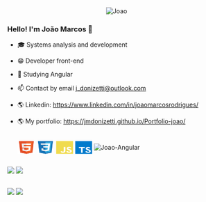 <div align="center">
    <img align="center" alt="Joao" height="500" width="930" src="https://user-images.githubusercontent.com/70382532/138322189-2db8df52-9dcb-40a0-88a8-c365466bd33d.gif">
</div>


### Hello! I'm João Marcos 👋
 
- 🎓 Systems analysis and development
- 😁 Developer front-end
- 🌱 Studying Angular 
- 📫 Contact by email j_donizetti@outlook.com
- 🌎 Linkedin: https://www.linkedin.com/in/joaomarcosrodrigues/
- 🌎 My portfolio: https://jmdonizetti.github.io/Portfolio-joao/
  

  <div style="display: inline_block"><br>
  <img align="center" alt="Joao-HTML" height="30" width="40" src="https://raw.githubusercontent.com/devicons/devicon/master/icons/html5/html5-original.svg">
  <img align="center" alt="Joao-CSS" height="30" width="40" src="https://raw.githubusercontent.com/devicons/devicon/master/icons/css3/css3-original.svg">
  <img align="center" alt="Joao-Js" height="30" width="40" src="https://raw.githubusercontent.com/devicons/devicon/master/icons/javascript/javascript-plain.svg">
  <img align="center" alt="Joao-Ts" height="30" width="40" src="https://raw.githubusercontent.com/devicons/devicon/master/icons/typescript/typescript-plain.svg">
  <img align="center" alt="Joao-Angular" height="40" width="40" src="https://upload.wikimedia.org/wikipedia/commons/thumb/c/cf/Angular_full_color_logo.svg/2048px-Angular_full_color_logo.svg.png">
</div>

  ##
 
<div> 
  <a href="https://www.instagram.com/pai.do.apollo/" target="_blank"><img src="https://img.shields.io/badge/-Instagram-%23E4405F?style=for-the-badge&logo=instagram&logoColor=white" target="_blank"></a>
  <a href="https://www.linkedin.com/in/joaomarcosrodrigues/" target="_blank"><img src="https://img.shields.io/badge/-LinkedIn-%230077B5?style=for-the-badge&logo=linkedin&logoColor=white" target="_blank"></a> 
</div>

##

 <div>
    <img height="180em" src="https://github-readme-stats.vercel.app/api?username=jmdonizetti&show_icons=true&theme=dark&include_all_commits=true&count_private=true"/>
      <img height="180em" src="https://github-readme-stats.vercel.app/api/top-langs/?username=jmdonizetti&layout=compact&langs_count=16&theme=dark"/>
  </div>


